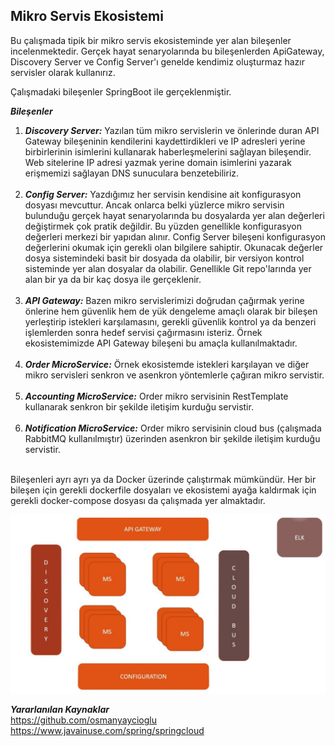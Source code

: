 
## Mikro Servis Ekosistemi ##

Bu çalışmada tipik bir mikro servis ekosisteminde yer alan bileşenler incelenmektedir.
Gerçek hayat senaryolarında bu bileşenlerden ApiGateway, Discovery Server ve Config Server'ı genelde kendimiz oluşturmaz hazır servisler olarak kullanırız.

Çalışmadaki bileşenler SpringBoot ile gerçeklenmiştir.

***Bileşenler***
1. ***Discovery Server:*** Yazılan tüm mikro servislerin ve önlerinde duran API Gateway bileşeninin kendilerini kaydettirdikleri ve IP adresleri yerine birbirlerinin isimlerini kullanarak haberleşmelerini sağlayan bileşendir. Web sitelerine IP adresi yazmak yerine domain isimlerini yazarak erişmemizi sağlayan DNS sunuculara benzetebiliriz. </br></br>
2. ***Config Server:*** Yazdığımız her servisin kendisine ait konfigurasyon dosyası mevcuttur. Ancak onlarca belki yüzlerce mikro servisin bulunduğu gerçek hayat senaryolarında bu dosyalarda yer alan değerleri değiştirmek çok pratik değildir. Bu yüzden genellikle konfigurasyon değerleri merkezi bir yapıdan alınır. Config Server bileşeni konfigurasyon değerlerini okumak için gerekli olan bilgilere sahiptir. Okunacak değerler dosya sistemindeki basit bir dosyada da olabilir, bir versiyon kontrol sisteminde yer alan dosyalar da olabilir. Genellikle Git repo'larında yer alan bir ya da bir kaç dosya ile gerçeklenir.</br></br>
3. ***API Gateway:*** Bazen mikro servislerimizi doğrudan çağırmak yerine önlerine hem güvenlik hem de yük dengeleme amaçlı olarak bir bileşen yerleştirip istekleri karşılamasını, gerekli güvenlik kontrol ya da benzeri işlemlerden sonra hedef servisi çağırmasını isteriz. Örnek ekosistemimizde API Gateway bileşeni bu amaçla kullanılmaktadır.</br></br>
4. ***Order MicroService:*** Örnek ekosistemde istekleri karşılayan ve diğer mikro servisleri senkron ve asenkron yöntemlerle çağıran mikro servistir. </br></br>
5. ***Accounting MicroService:*** Order mikro servisinin RestTemplate kullanarak senkron bir şekilde iletişim kurduğu servistir.</br></br>
6. ***Notification MicroService:*** Order mikro servisinin cloud bus (çalışmada RabbitMQ kullanılmıştır) üzerinden asenkron bir şekilde iletişim kurduğu servistir. </br></br>

Bileşenleri ayrı ayrı ya da Docker üzerinde çalıştırmak mümkündür. Her bir bileşen için gerekli dockerfile dosyaları ve ekosistemi ayağa kaldırmak için gerekli docker-compose dosyası da çalışmada yer almaktadır.

![plot](./resources/ecosystem.jpg)

***Yararlanılan Kaynaklar*** </br>
https://github.com/osmanyaycioglu </br>
https://www.javainuse.com/spring/springcloud
